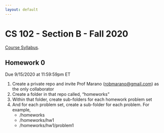 ```yaml
---
layout: default
---
```


# CS 102 - Section B - Fall 2020
[Course Syllabus](./cs102-syllabus-fall-2020.html).

## Homework 0
Due 9/15/2020 at 11:59:59pm ET

1. Create a private repo and invite Prof Marano (robmarano@gmail.com) as the only collaborator
2. Create a folder in that repo called, “homeworks”
3. Within that folder, create sub-folders for each homework problem set
4. And for each problem set, create a sub-folder for each problem. For example,
   * /homeworks
   * /homeworks/hw1
   * /homeworks/hw1/problem1

